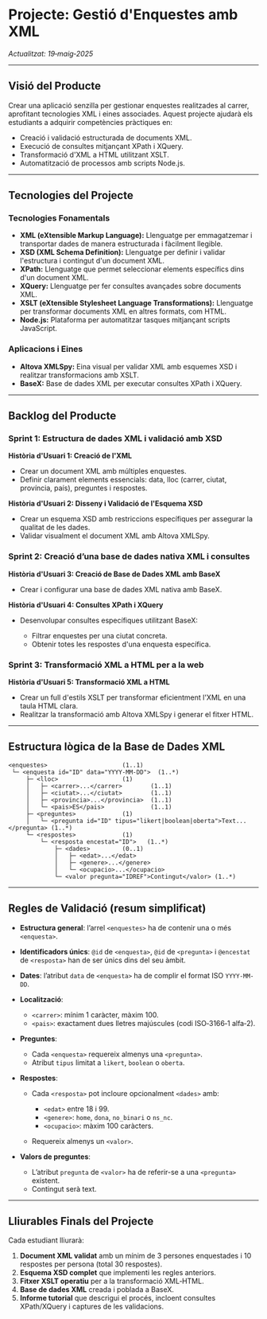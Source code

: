 # Projecte: Gestió d'Enquestes amb XML

*Actualitzat: 19‑maig‑2025*

---

## Visió del Producte

Crear una aplicació senzilla per gestionar enquestes realitzades al carrer, aprofitant tecnologies XML i eines associades. Aquest projecte ajudarà els estudiants a adquirir competències pràctiques en:

* Creació i validació estructurada de documents XML.
* Execució de consultes mitjançant XPath i XQuery.
* Transformació d'XML a HTML utilitzant XSLT.
* Automatització de processos amb scripts Node.js.

---

## Tecnologies del Projecte

### Tecnologies Fonamentals

* **XML (eXtensible Markup Language):** Llenguatge per emmagatzemar i transportar dades de manera estructurada i fàcilment llegible.
* **XSD (XML Schema Definition):** Llenguatge per definir i validar l'estructura i contingut d'un document XML.
* **XPath:** Llenguatge que permet seleccionar elements específics dins d'un document XML.
* **XQuery:** Llenguatge per fer consultes avançades sobre documents XML.
* **XSLT (eXtensible Stylesheet Language Transformations):** Llenguatge per transformar documents XML en altres formats, com HTML.
* **Node.js:** Plataforma per automatitzar tasques mitjançant scripts JavaScript.

### Aplicacions i Eines

* **Altova XMLSpy:** Eina visual per validar XML amb esquemes XSD i realitzar transformacions amb XSLT.
* **BaseX:** Base de dades XML per executar consultes XPath i XQuery.

---

## Backlog del Producte

### Sprint 1: Estructura de dades XML i validació amb XSD

**Història d'Usuari 1: Creació de l'XML**

* Crear un document XML amb múltiples enquestes.
* Definir clarament elements essencials: data, lloc (carrer, ciutat, província, país), preguntes i respostes.

**Història d'Usuari 2: Disseny i Validació de l'Esquema XSD**

* Crear un esquema XSD amb restriccions específiques per assegurar la qualitat de les dades.
* Validar visualment el document XML amb Altova XMLSpy.

### Sprint 2: Creació d’una base de dades nativa XML i consultes

**Història d'Usuari 3: Creació de Base de Dades XML amb BaseX**

* Crear i configurar una base de dades XML nativa amb BaseX.

**Història d'Usuari 4: Consultes XPath i XQuery**

* Desenvolupar consultes específiques utilitzant BaseX:

  * Filtrar enquestes per una ciutat concreta.
  * Obtenir totes les respostes d'una enquesta específica.

### Sprint 3: Transformació XML a HTML per a la web

**Història d'Usuari 5: Transformació XML a HTML**

* Crear un full d'estils XSLT per transformar eficientment l'XML en una taula HTML clara.
* Realitzar la transformació amb Altova XMLSpy i generar el fitxer HTML.

---

## Estructura lògica de la Base de Dades XML

```
<enquestes>                     (1..1)
 └─ <enquesta id="ID" data="YYYY-MM-DD">  (1..*)
     ├─ <lloc>                  (1)
     │   ├─ <carrer>...</carrer>        (1..1)
     │   ├─ <ciutat>...</ciutat>        (1..1)
     │   ├─ <provincia>...</provincia>  (1..1)
     │   └─ <pais>ES</pais>             (1..1)
     ├─ <preguntes>             (1)
     │   └─ <pregunta id="ID" tipus="likert|boolean|oberta">Text...</pregunta> (1..*)
     └─ <respostes>             (1)
         └─ <resposta encestat="ID">   (1..*)
             ├─ <dades>         (0..1)
             │   ├─ <edat>...</edat>
             │   ├─ <genere>...</genere>
             │   └─ <ocupacio>...</ocupacio>
             └─ <valor pregunta="IDREF">Contingut</valor> (1..*)
```

---

## Regles de Validació (resum simplificat)

* **Estructura general**: l’arrel `<enquestes>` ha de contenir una o més `<enquesta>`.
* **Identificadors únics**: `@id` de `<enquesta>`, `@id` de `<pregunta>` i `@encestat` de `<resposta>` han de ser únics dins del seu àmbit.
* **Dates**: l’atribut `data` de `<enquesta>` ha de complir el format ISO `YYYY-MM-DD`.
* **Localització**:

  * `<carrer>`: mínim 1 caràcter, màxim 100.
  * `<pais>`: exactament dues lletres majúscules (codi ISO‑3166‑1 alfa‑2).
* **Preguntes**:

  * Cada `<enquesta>` requereix almenys una `<pregunta>`.
  * Atribut `tipus` limitat a `likert`, `boolean` o `oberta`.
* **Respostes**:

  * Cada `<resposta>` pot incloure opcionalment `<dades>` amb:

    * `<edat>` entre 18 i 99.
    * `<genere>`: `home`, `dona`, `no_binari` o `ns_nc`.
    * `<ocupacio>`: màxim 100 caràcters.
  * Requereix almenys un `<valor>`.
* **Valors de preguntes**:

  * L’atribut `pregunta` de `<valor>` ha de referir-se a una `<pregunta>` existent.
  * Contingut serà text.

---

## Lliurables Finals del Projecte

Cada estudiant lliurarà:

1. **Document XML validat** amb un mínim de 3 persones enquestades i 10 respostes per persona (total 30 respostes).
2. **Esquema XSD complet** que implementi les regles anteriors.
3. **Fitxer XSLT operatiu** per a la transformació XML‑HTML.
4. **Base de dades XML** creada i poblada a BaseX.
5. **Informe tutorial** que descrigui el procés, incloent consultes XPath/XQuery i captures de les validacions.
